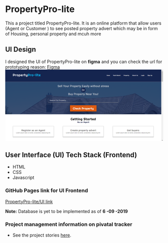 # PropertyPro-lite
This a project titled PropertyPro-lite. It is an online platform that allow users (Agent or Customer ) to see posted property advert which may be in form of Housing, personal property and mcuh more

## UI Design
I designed the UI of PropertyPro-lite  on **figma** and you can check the url for prototyping reason:
[Figma](https://www.figma.com/proto/fIy9zqI7fmW2oKMDHSKLimzl/PropertyPro-Lite?node-id=2%3A2&scaling=scale-down)
![PropertyPro-lite screenshot](/UI/images/home.png?raw=true "Home page screenshot")

## User Interface (UI) Tech Stack (Frontend)
* HTML
* CSS
* Javascript

### GitHub Pages link for UI Frontend
[PropertyPro-lite/UI link](https://zanio.github.io/PropertyPro-lite/)

**Note:** Database is yet to be implemented as of **6 -09 -2019**

### Project management information on pivatal tracker

* See the project stories [here](https://www.pivotaltracker.com/n/projects/2354433).
